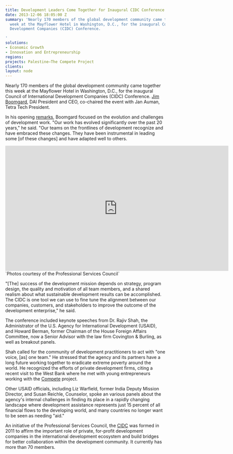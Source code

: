 ```yaml
---
title: Development Leaders Come Together for Inaugural CIDC Conference
date: 2013-12-06 18:05:00 Z
summary: 'Nearly 170 members of the global development community came together this
  week at the Mayflower Hotel in Washington, D.C., for the inaugural Council of International
  Development Companies (CIDC) Conference.

'
solutions:
- Economic Growth
- Innovation and Entrepreneurship
regions: 
projects: Palestine—The Compete Project
clients: 
layout: node
---
```


Nearly 170 members of the global development community came together this week at the Mayflower Hotel in Washington, D.C., for the inaugural Council of International Development Companies (CIDC) Conference. [Jim Boomgard][1], DAI President and CEO, co-chaired the event with Jan Auman, Tetra Tech President.

In his opening [remarks][2], Boomgard focused on the evolution and challenges of development work. "Our work has evolved significantly over the past 20 years," he said. "Our teams on the frontlines of development recognize and have embraced these changes. They have been instrumental in leading some [of these changes] and have adapted well to others.

<iframe src="https://www.flickr.com/photos/daiglobal/11238258806/in/set-72157638412894715/player/" width="703" height="394" frameborder="0" allowfullscreen="" webkitallowfullscreen="" mozallowfullscreen="" oallowfullscreen="" msallowfullscreen=""></iframe>
`Photos courtesy of the Professional Services Council`

"[The] success of the development mission depends on strategy, program design, the quality and motivation of all team members, and a shared realism about what sustainable development results can be accomplished. The CIDC is one tool we can use to fine tune the alignment between our companies, customers, and stakeholders to improve the outcome of the development enterprise," he said.

The conference included keynote speeches from Dr. Rajiv Shah, the Administrator of the U.S. Agency for International Development (USAID), and Howard Berman, former Chairman of the House Foreign Affairs Committee, now a Senior Advisor with the law firm Covington & Burling, as well as breakout panels.

Shah called for the community of development practitioners to act with "one voice, [as] one team." He stressed that the agency and its partners have a long future working together to eradicate extreme poverty around the world. He recognized the efforts of private development firms, citing a recent visit to the West Bank where he met with young entrepreneurs working with the [Compete][3] project.

Other USAID officials, including Liz Warfield, former India Deputy Mission Director, and Susan Reichle, Counselor, spoke an various panels about the agency's internal challenges in finding its place in a rapidly changing landscape where development assistance represents just 15 percent of all financial flows to the developing world, and many countries no longer want to be seen as needing "aid."

An initiative of the Professional Services Council, the [CIDC][4] was formed in 2011 to affirm the important role of private, for-profit development companies in the international development ecosystem and build bridges for better collaboration within the development community. It currently has more than 70 members.

[1]: /who-we-are/leadership/james-boomgard
[2]: https://db.tt/5LMsEO1g
[3]: /our-work/projects/palestine-compete-project
[4]: http://www.cidc.us/
